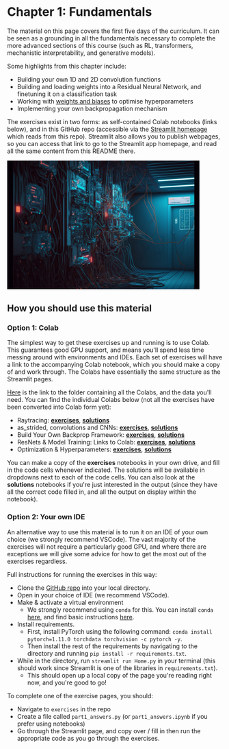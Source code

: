 # Chapter 1: Fundamentals

The material on this page covers the first five days of the curriculum. It can be seen as a grounding in all the fundamentals necessary to complete the more advanced sections of this course (such as RL, transformers, mechanistic interpretability, and generative models).

Some highlights from this chapter include:
* Building your own 1D and 2D convolution functions
* Building and loading weights into a Residual Neural Network, and finetuning it on a classification task
* Working with [weights and biases](https://wandb.ai/site) to optimise hyperparameters
* Implementing your own backpropagation mechanism

The exercises exist in two forms: as self-contained Colab notebooks (links below), and in this GitHub repo (accessible via the [Streamlit homepage](https://fundamentals.streamlit.app/) which reads from this repo). Streamlit also allows you to publish webpages, so you can access that link to go to the Streamlit app homepage, and read all the same content from this README there.

<img src="https://raw.githubusercontent.com/callummcdougall/Fundamentals/main/images/prereqs.png" width=450>

## How you should use this material

### Option 1: Colab

The simplest way to get these exercises up and running is to use Colab. This guarantees good GPU support, and means you'll spend less time messing around with environments and IDEs. Each set of exercises will have a link to the accompanying Colab notebook, which you should make a copy of and work through. The Colabs have essentially the same structure as the Streamlit pages.

[Here](https://drive.google.com/drive/folders/1YnTChxQTJnJfFhqyHA44h9Nro79AaYpn?usp=sharing) is the link to the folder containing all the Colabs, and the data you'll need. You can find the individual Colabs below (not all the exercises have been converted into Colab form yet):

* Raytracing: [**exercises**](https://colab.research.google.com/drive/1tp-vd591FarVyn7pA2V9oYDqYiWmjEjF?usp=share_link), [**solutions**](https://colab.research.google.com/drive/19QroufIT25oZ5yG7JGWL5Jp9IPcsq0d4?usp=sharing)
* as_strided, convolutions and CNNs: [**exercises**](https://colab.research.google.com/drive/1hQE1inYldFI_mmpCiLbIW8yI2C-PxBev?usp=sharing), [**solutions**](https://colab.research.google.com/drive/1VZk9ba3j7HJP9ChntblOoEAwxZukCgHn?usp=sharing)
* Build Your Own Backprop Framework: [**exercises**](https://colab.research.google.com/drive/1n-OG0x7kZfZaMCNO-S4L86-W6bE_jiVz?usp=sharing), [**solutions**](https://colab.research.google.com/drive/1K3f_ebaaHDufnGbn_zzzTisejXTM_b01?usp=sharing)
* ResNets & Model Training: Links to Colab: [**exercises**](https://colab.research.google.com/drive/1N1Cu13q4dk2Z0qYgdy7Cnb6ESAlOu5ge?usp=sharing), [**solutions**](https://colab.research.google.com/drive/1obMRz1Y9iXrJbQBXaYCBS61S-mxOIhWO?usp=sharing)
* Optimization & Hyperparameters: [**exercises**](https://colab.research.google.com/drive/1Wi_SVL8eDYiNcmcmUeF4GfkNfQKT6x3O?usp=sharing), [**solutions**](https://colab.research.google.com/drive/1JfIRCJZ_Fi_WJGneuOKKqF_qsxJfdbfZ?usp=sharing)

You can make a copy of the **exercises** notebooks in your own drive, and fill in the code cells whenever indicated. The solutions will be available in dropdowns next to each of the code cells. You can also look at the **solutions** notebooks if you're just interested in the output (since they have all the correct code filled in, and all the output on display within the notebook).

### Option 2: Your own IDE

An alternative way to use this material is to run it on an IDE of your own choice (we strongly recommend VSCode). The vast majority of the exercises will not require a particularly good GPU, and where there are exceptions we will give some advice for how to get the most out of the exercises regardless.

Full instructions for running the exercises in this way:

* Clone the [GitHub repo](https://github.com/callummcdougall/TransformerLens-intro) into your local directory.
* Open in your choice of IDE (we recommend VSCode).
* Make & activate a virtual environment
    * We strongly recommend using `conda` for this. You can install `conda` [here](https://conda.io/projects/conda/en/latest/user-guide/install/index.html), and find basic instructions [here](https://conda.io/projects/conda/en/latest/user-guide/tasks/manage-environments.html).
* Install requirements.
    * First, install PyTorch using the following command: `conda install pytorch=1.11.0 torchdata torchvision -c pytorch -y`.
    * Then install the rest of the requirements by navigating to the directory and running `pip install -r requirements.txt`.
* While in the directory, run `streamlit run Home.py` in your terminal (this should work since Streamlit is one of the libraries in `requirements.txt`).
    * This should open up a local copy of the page you're reading right now, and you're good to go!

To complete one of the exercise pages, you should:

* Navigate to `exercises` in the repo
* Create a file called `part1_answers.py` (or `part1_answers.ipynb` if you prefer using notebooks)
* Go through the Streamlit page, and copy over / fill in then run the appropriate code as you go through the exercises.